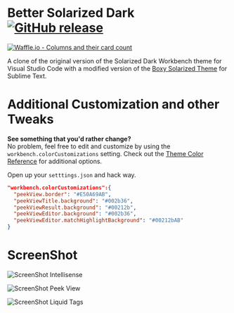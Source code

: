 # Better Solarized Dark [![GitHub release](https://img.shields.io/github/release/ginfuru/vscode-better-solarized-dark.svg)](https://github.com/ginfuru/vscode-better-solarized-dark/releases) 
[![Waffle.io - Columns and their card count](https://badge.waffle.io/ginfuru/vscode-better-solarized-dark.svg?columns=all)](https://waffle.io/ginfuru/vscode-better-solarized-dark)

A clone of the original version of the Solarized Dark Workbench theme for Visual Studio Code with a modified version of the [Boxy Solarized Theme](https://github.com/ihodev/sublime-boxy) for Sublime Text.<br>

# Additional Customization and other Tweaks
**See something that you'd rather change?**<br>
No problem, feel free to edit and customize by using the `workbench.colorCustomizations` setting. Check out the [Theme Color Reference](https://code.visualstudio.com/docs/getstarted/theme-color-reference) for additional options.

Open up your `setttings.json` and hack way.

```json
"workbench.colorCustomizations":{
  "peekView.border": "#E50A69AB",
  "peekViewTitle.background": "#002b36",
  "peekViewResult.background": "#00212b",
  "peekViewEditor.background": "#002b36",
  "peekViewEditor.matchHighlightBackground": "#00212bAB"
}
```

# ScreenShot

![ScreenShot Intellisense](https://raw.github.com/ginfuru/vscode-better-solarized-dark/master/images/screenshotA.png)

![ScreenShot Peek View](https://raw.github.com/ginfuru/vscode-better-solarized-dark/master/images/screenshotB.png)

![ScreenShot Liquid Tags](https://raw.github.com/ginfuru/vscode-better-solarized-dark/master/images/screenshotC.png)
